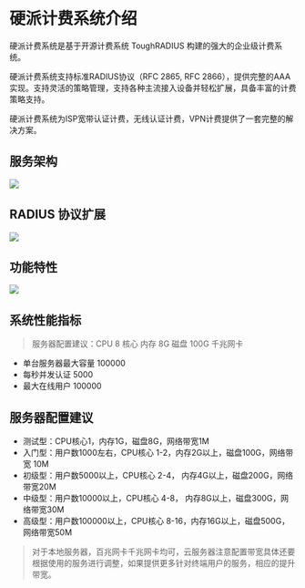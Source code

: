 # 硬派计费系统介绍

硬派计费系统是基于开源计费系统 ToughRADIUS 构建的强大的企业级计费系统。

硬派计费系统支持标准RADIUS协议（RFC 2865, RFC 2866），提供完整的AAA实现。支持灵活的策略管理，支持各种主流接入设备并轻松扩展，具备丰富的计费策略支持。

硬派计费系统为ISP宽带认证计费，无线认证计费，VPN计费提供了一套完整的解决方案。

## 服务架构

![](http://qnstatic.toughcloud.net/toughee-struct.png)


## RADIUS 协议扩展

![](http://qnstatic.toughcloud.net/toughee_radius_ext.png)

## 功能特性

![](http://qnstatic.toughcloud.net/toughee-features.png)

## 系统性能指标

> 服务器配置建议：CPU 8 核心 内存 8G  磁盘 100G 千兆网卡

- 单台服务器最大容量   100000
- 每秒并发认证  5000
- 最大在线用户  100000

## 服务器配置建议

- 测试型：CPU核心1，内存1G，磁盘8G，网络带宽1M
- 入门型：用户数1000左右，CPU核心 1-2，内存2G以上，磁盘100G，网络带宽 10M
- 初级型：用户数5000以上，CPU核心 2-4， 内存4G以上，磁盘200G，网络带宽20M
- 中级型：用户数10000以上，CPU核心 4-8， 内存8G以上，磁盘300G，网络带宽30M
- 高级型：用户数100000以上，CPU核心 8-16，内存16G以上，磁盘500G，网络带宽50M

> 对于本地服务器，百兆网卡千兆网卡均可，云服务器注意配置带宽具体还要根据使用的服务进行调整，如果提供更多针对终端用户的服务，相应的提升带宽。



